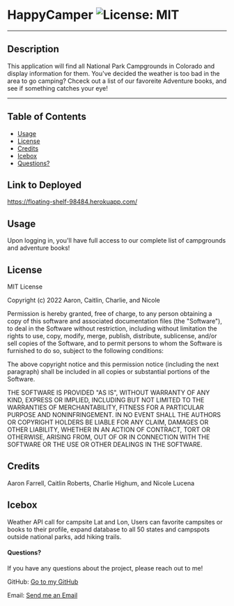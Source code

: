 # HappyCamper ![License: MIT](https://img.shields.io/badge/license-MIT-orange?style=for-the-badge&logo=appveyor)

---

## Description

This application will find all National Park Campgrounds in Colorado and display information for them. You've decided the weather is too bad in the area to go camping? Chceck out a list of our favoreite Adventure books, and see if something catches your eye!

---

## Table of Contents

- [Usage](#usage)
- [License](#license)
- [Credits](#credits)
- [Icebox](#icebox)
- [Questions?](#questions)

## Link to Deployed

https://floating-shelf-98484.herokuapp.com/

## Usage

Upon logging in, you'll have full access to our complete list of campgrounds and adventure books!

## License

MIT License

Copyright (c) 2022 Aaron, Caitlin, Charlie, and Nicole

Permission is hereby granted, free of charge, to any person obtaining a copy of this software and associated documentation files (the "Software"), to deal in the Software without restriction, including without limitation the rights to use, copy, modify, merge, publish, distribute, sublicense, and/or sell copies of the Software, and to permit persons to whom the Software is furnished to do so, subject to the following conditions:

The above copyright notice and this permission notice (including the next paragraph) shall be included in all copies or substantial portions of the Software.

THE SOFTWARE IS PROVIDED "AS IS", WITHOUT WARRANTY OF ANY KIND, EXPRESS OR IMPLIED, INCLUDING BUT NOT LIMITED TO THE WARRANTIES OF MERCHANTABILITY, FITNESS FOR A PARTICULAR PURPOSE AND NONINFRINGEMENT. IN NO EVENT SHALL THE AUTHORS OR COPYRIGHT HOLDERS BE LIABLE FOR ANY CLAIM, DAMAGES OR OTHER LIABILITY, WHETHER IN AN ACTION OF CONTRACT, TORT OR OTHERWISE, ARISING FROM, OUT OF OR IN CONNECTION WITH THE SOFTWARE OR THE USE OR OTHER DEALINGS IN THE SOFTWARE.

## Credits

Aaron Farrell, Caitlin Roberts, Charlie Highum, and Nicole Lucena

## Icebox

Weather API call for campsite Lat and Lon, Users can favorite campsites or books to their profile, expand database to all 50 states and campspots outside national parks, add hiking trails.

#### Questions?

If you have any questions about the project, please reach out to me!

GitHub: [Go to my GitHub](https://github.com/afarr002)

Email: [Send me an Email](afarrell002@gmail.com)
